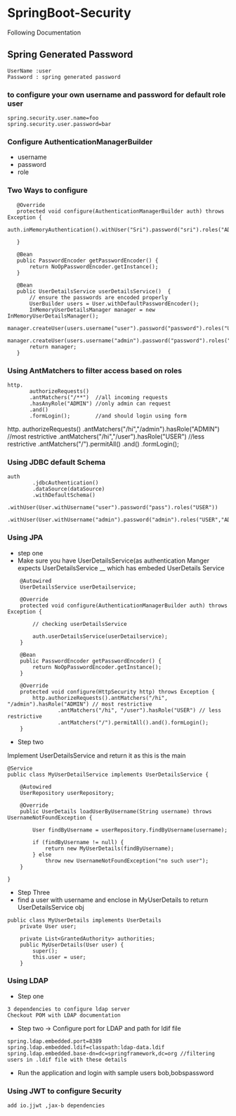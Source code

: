 # SpringBoot-Security
Following Documentation

## Spring Generated Password

```
UserName :user
Password : spring generated password
```

### to configure your own username and password for default role user

```
spring.security.user.name=foo
spring.security.user.password=bar
```
### Configure AuthenticationManagerBuilder 
 
 * username
 * password
 * role
 
 ### Two Ways to configure
 
 ```
 	@Override
	protected void configure(AuthenticationManagerBuilder auth) throws Exception {
		auth.inMemoryAuthentication().withUser("Sri").password("sri").roles("ADMIN");

	}

	@Bean
	public PasswordEncoder getPasswordEncoder() {
		return NoOpPasswordEncoder.getInstance();
	}
 ```
 
 ```
 	@Bean
	public UserDetailsService userDetailsService()  {
	    // ensure the passwords are encoded properly
	    UserBuilder users = User.withDefaultPasswordEncoder();
	    InMemoryUserDetailsManager manager = new InMemoryUserDetailsManager();
	    manager.createUser(users.username("user").password("password").roles("USER").build());
	    manager.createUser(users.username("admin").password("password").roles("USER","ADMIN").build());
	    return manager;
	}
 ```
 
 ### Using AntMatchers to filter access based on roles
 
 ```
 http.
		authorizeRequests()
		.antMatchers("/**")  //all incoming requests
		.hasAnyRole("ADMIN") //only admin can request
		.and()
		.formLogin();        //and should login using form
 ```
http.
		authorizeRequests()
		.antMatchers("/hi","/admin").hasRole("ADMIN") //most restrictive
		.antMatchers("/hi","/user").hasRole("USER") //less restrictive
		.antMatchers("/").permitAll()
		.and()
		.formLogin();

### Using JDBC default Schema

```
auth
		.jdbcAuthentication()
		.dataSource(dataSource)
		.withDefaultSchema()
		.withUser(User.withUsername("user").password("pass").roles("USER"))
		.withUser(User.withUsername("admin").password("admin").roles("USER","ADMIN"));
```

### Using JPA 

* step one
* Make sure you have UserDetailsService(as authentication Manger expects UserDetailsService __ which has embeded UserDetails Service 
```
	@Autowired
	UserDetailsService userDetailservice;

	@Override
	protected void configure(AuthenticationManagerBuilder auth) throws Exception {

		// checking userDetailsService

		auth.userDetailsService(userDetailservice); 
	}

	@Bean
	public PasswordEncoder getPasswordEncoder() {
		return NoOpPasswordEncoder.getInstance();
	}

	@Override
	protected void configure(HttpSecurity http) throws Exception {
		http.authorizeRequests().antMatchers("/hi", "/admin").hasRole("ADMIN") // most restrictive
				.antMatchers("/hi", "/user").hasRole("USER") // less restrictive
				.antMatchers("/").permitAll().and().formLogin();
	}
```
* Step two

Implement UserDetailsService and return it as this is the main 

```
@Service
public class MyUserDetailService implements UserDetailsService {

	@Autowired
	UserRepository userRepository;

	@Override
	public UserDetails loadUserByUsername(String username) throws UsernameNotFoundException {
		
		User findByUsername = userRepository.findByUsername(username);

		if (findByUsername != null) {
			return new MyUserDetails(findByUsername);
		} else
			throw new UsernameNotFoundException("no such user");
	}

}

```

* Step Three
* find a user with username and enclose in MyUserDetails to return UserDetailsService obj
```
public class MyUserDetails implements UserDetails
	private User user;

	private List<GrantedAuthority> authorities;
	public MyUserDetails(User user) {
		super();
		this.user = user;
	}
```
### Using LDAP 

* Step one 

```
3 dependencies to configure ldap server
Checkout POM with LDAP documentation
```

* Step two -> Configure port for LDAP and path for ldif file

```
spring.ldap.embedded.port=8389
spring.ldap.embedded.ldif=classpath:ldap-data.ldif
spring.ldap.embedded.base-dn=dc=springframework,dc=org //filtering users in .ldif file with these details
```
* Run the application and login with sample users bob,bobspassword

### Using JWT to configure Security

```
add io.jjwt ,jax-b dependencies
```
